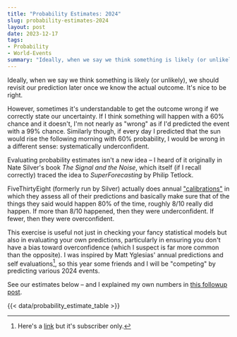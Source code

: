```yaml
---
title: "Probability Estimates: 2024"
slug: probability-estimates-2024
layout: post
date: 2023-12-17
tags:
- Probability
- World-Events
summary: "Ideally, when we say we think something is likely (or unlikely), we should revisit our prediction later once we know the actual outcome... so this year some friends and I will be competing by predicting various 2024 events."
---
```


Ideally, when we say we think something is likely (or unlikely), we should revisit our prediction later once we know the actual outcome.
It's nice to be right.

However, sometimes it's understandable to get the outcome wrong if we correctly state our uncertainty.
If I think something will happen with a 60% chance and it doesn't, I'm not nearly as "wrong" as if I'd predicted the event with a 99% chance.
Similarly though, if every day I predicted that the sun would rise the following morning with 60% probability, I would be wrong in a different sense: systematically underconfident.

Evaluating probability estimates isn't a new idea – I heard of it originally in Nate Silver's book *The Signal and the Noise*, which itself (if I recall correctly) traced the idea to *SuperForecasting* by Philip Tetlock.

FiveThirtyEight (formerly run by Silver) actually does annual ["calibrations"](https://projects.fivethirtyeight.com/checking-our-work/) in which they assess all of their predictions and basically make sure that of the things they said would happen 80% of the time, roughly 8/10 really did happen.
If more than 8/10 happened, then they were underconfident. If fewer, then they were overconfident.

This exercise is useful not just in checking your fancy statistical models but also in evaluating your own predictions, particularly in ensuring you don't have a bias toward overconfidence (which I suspect is far more common than the opposite).
I was inspired by Matt Yglesias' annual predictions and self evaluations[^slow-boring-calibration], so this year some friends and I will be "competing" by predicting various 2024 events.


See our estimates below – and I explained my own numbers in [this followup post](/feed/2023/12/25/probability-commentary-2024/).

{{< data/probability_estimate_table >}}

[^slow-boring-calibration]: Here's a [link](https://www.slowboring.com/p/a-look-back-at-my-predictions-for) but it's subscriber only.